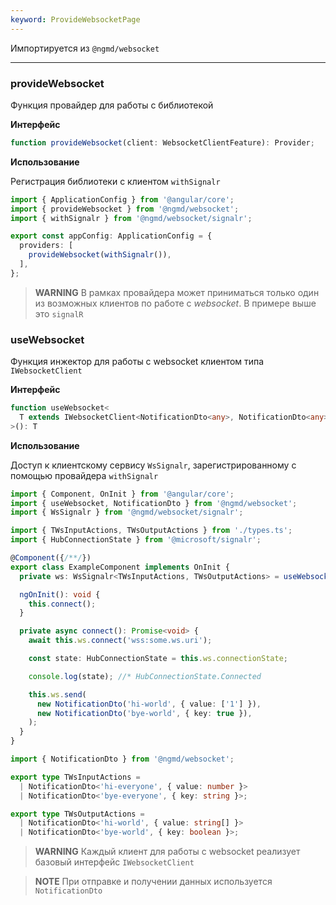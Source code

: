 ```yaml
---
keyword: ProvideWebsocketPage
---
```


Импортируется из `@ngmd/websocket`

---

### provideWebsocket

Функция провайдер для работы с библиотекой

**Интерфейс**

```ts
function provideWebsocket(client: WebsocketClientFeature): Provider;
```

**Использование**

Регистрация библиотеки с клиентом `withSignalr`

```ts name="app.config.ts"
import { ApplicationConfig } from '@angular/core';
import { provideWebsocket } from '@ngmd/websocket';
import { withSignalr } from '@ngmd/websocket/signalr';

export const appConfig: ApplicationConfig = {
  providers: [
    provideWebsocket(withSignalr()),
  ],
};
```


>**WARNING**
> В рамках провайдера может приниматься только один из возможных клиентов по работе с *websocket*. В примере выше это `signalR`

### useWebsocket

Функция инжектор для работы с websocket клиентом типа `IWebsocketClient`

**Интерфейс**

```ts
function useWebsocket<
  T extends IWebsocketClient<NotificationDto<any>, NotificationDto<any>>,
>(): T
```

**Использование**

Доступ к клиентскому сервису `WsSignalr`, зарегистрированному с помощью провайдера `withSignalr`

```ts name="example.component.ts" group="usewebsocket-group"
import { Component, OnInit } from '@angular/core';
import { useWebsocket, NotificationDto } from '@ngmd/websocket';
import { WsSignalr } from '@ngmd/websocket/signalr';

import { TWsInputActions, TWsOutputActions } from './types.ts';
import { HubConnectionState } from '@microsoft/signalr';

@Component({/**/})
export class ExampleComponent implements OnInit {
  private ws: WsSignalr<TWsInputActions, TWsOutputActions> = useWebsocket();

  ngOnInit(): void {
    this.connect();
  }

  private async connect(): Promise<void> {
    await this.ws.connect('wss:some.ws.uri');

    const state: HubConnectionState = this.ws.connectionState;

    console.log(state); //* HubConnectionState.Connected

    this.ws.send(
      new NotificationDto('hi-world', { value: ['1'] }),
      new NotificationDto('bye-world', { key: true }),
    );
  }
}
```

```ts name="types.ts" group="usewebsocket-group"
import { NotificationDto } from '@ngmd/websocket';

export type TWsInputActions =
  | NotificationDto<'hi-everyone', { value: number }>
  | NotificationDto<'bye-everyone', { key: string }>;

export type TWsOutputActions =
  | NotificationDto<'hi-world', { value: string[] }>
  | NotificationDto<'bye-world', { key: boolean }>;
```

>**WARNING**
> Каждый клиент для работы с websocket реализует базовый интерфейс `IWebsocketClient`


> **NOTE**
> При отправке и получении данных используется `NotificationDto`

